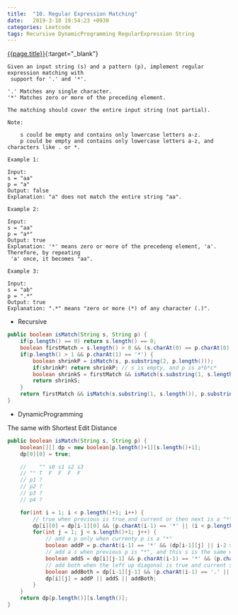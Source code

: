 ```yaml
---
title:  "10. Regular Expression Matching"
date:   2019-3-10 19:54:23 +0930
categories: Leetcode
tags: Recursive DynamicProgramming RegularExpression String
---
```


[{{page.title}}](https://leetcode.com/problems/regular-expression-matching/){:target="_blank"}

    Given an input string (s) and a pattern (p), implement regular expression matching with
     support for '.' and '*'.

    '.' Matches any single character.
    '*' Matches zero or more of the preceding element.

    The matching should cover the entire input string (not partial).

    Note:

        s could be empty and contains only lowercase letters a-z.
        p could be empty and contains only lowercase letters a-z, and characters like . or *.

    Example 1:

    Input:
    s = "aa"
    p = "a"
    Output: false
    Explanation: "a" does not match the entire string "aa".

    Example 2:

    Input:
    s = "aa"
    p = "a*"
    Output: true
    Explanation: '*' means zero or more of the precedeng element, 'a'. Therefore, by repeating
     'a' once, it becomes "aa".

    Example 3:

    Input:
    s = "ab"
    p = ".*"
    Output: true
    Explanation: ".*" means "zero or more (*) of any character (.)".

* Recursive

```java
public boolean isMatch(String s, String p) {
    if(p.length() == 0) return s.length() == 0;
    boolean firstMatch = s.length() > 0 && (s.charAt(0) == p.charAt(0) || p.charAt(0) == '.');
    if(p.length() > 1 && p.charAt(1) == '*') {
        boolean shrinkP = isMatch(s, p.substring(2, p.length()));
        if(shrinkP) return shrinkP; // s is empty, and p is a*b*c*
        boolean shrinkS = firstMatch && isMatch(s.substring(1, s.length()), p);
        return shrinkS;
    }
    return firstMatch && isMatch(s.substring(1, s.length()), p.substring(1, p.length()));
}
```

* DynamicProgramming

The same with Shortest Edit Distance

```java
public boolean isMatch(String s, String p) {
    boolean[][] dp = new boolean[p.length()+1][s.length()+1];
    dp[0][0] = true;

    //    "" s0 s1 s2 s3
    // "" T  F  F  F  F
    // p1 ?
    // p2 ?
    // p3 ?
    // p4 ?

    for(int i = 1; i < p.length()+1; i++) {
        // true when previous is true and current or then next is a "*"
        dp[i][0] = dp[i-1][0] && (p.charAt(i-1) == '*' || (i < p.length() && p.charAt(i) == '*'));
        for(int j = 1; j < s.length()+1; j++) {
            // add a p only when currenty p is a "*"
            boolean addP = p.charAt(i-1) == '*' && (dp[i-1][j] || i-2 >= 0 && dp[i-2][j]);
            // add a s when previous p is "*", and this s is the same with the char before the "*"
            boolean addS = dp[i][j-1] && p.charAt(i-1) == '*' && (p.charAt(i-2) == '.' || p.charAt(i-2) == s.charAt(j-1));
            // add both when the left up diagonal is true and current s and p match
            boolean addBoth = dp[i-1][j-1] && (p.charAt(i-1) == '.' || p.charAt(i-1) == s.charAt(j-1));
            dp[i][j] = addP || addS || addBoth;
        }
    }
    return dp[p.length()][s.length()];
}
```

